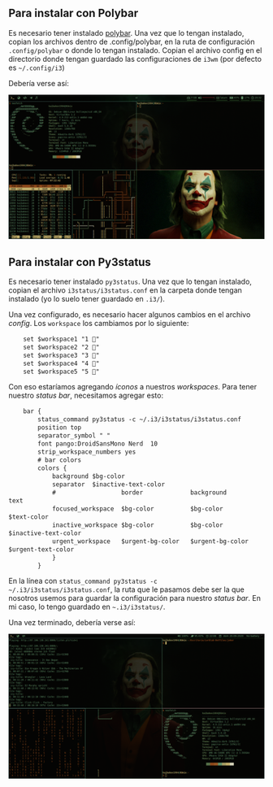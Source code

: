 ##	Para instalar con Polybar
Es necesario tener instalado [polybar](https://github.com/polybar/polybar).
Una vez que lo tengan instalado, copian los archivos dentro de .config/polybar, en la ruta de configuración `.config/polybar` o donde lo tengan instalado.
Copian el archivo config en el directorio donde tengan guardado las configuraciones de `i3wm` (por defecto es `~/.config/i3`)

Debería verse así: 


![joker-polybar](joker-polybar.png)

##	Para instalar con Py3status
Es necesario tener instalado `py3status`. Una vez que lo tengan instalado, copian el archivo `i3status/i3status.conf` en la carpeta donde tengan instalado (yo lo suelo tener guardado en `.i3/`).

Una vez configurado, es necesario hacer algunos cambios en el archivo *config*.
Los `workspace` los cambiamos por lo siguiente:


        set $workspace1 "1 "
        set $workspace2 "2 "
        set $workspace3 "3 "
        set $workspace4 "4 "
        set $workspace5 "5 "


Con eso estaríamos agregando *íconos* a nuestros *workspaces*. Para tener nuestro *status bar*, necesitamos agregar esto:

        bar {
            status_command py3status -c ~/.i3/i3status/i3status.conf
            position top
            separator_symbol " "
            font pango:DroidSansMono Nerd  10 
            strip_workspace_numbers yes
            # bar colors	
            colors {
		        background $bg-color
	            separator  $inactive-text-color 
	            #                  border             background         text
		        focused_workspace  $bg-color          $bg-color          $text-color
		        inactive_workspace $bg-color 		  $bg-color 		 $inactive-text-color
	            urgent_workspace   $urgent-bg-color   $urgent-bg-color   $urgent-text-color
	            }
            }

En la línea con `status_command py3status -c ~/.i3/i3status/i3status.conf`, la ruta que le pasamos debe ser la que nosotros usemos para guardar la configuración para nuestro *status bar*. En mi caso, lo tengo guardado en `~.i3/i3status/`.


Una vez terminado, debería verse así:


![joker-py3status](joker-py3status.png)
